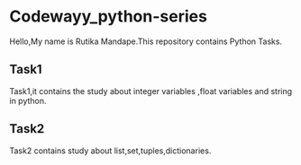 # Codewayy_python-series
Hello,My name is Rutika Mandape.This repository contains Python Tasks.
## Task1
Task1,it contains the study about integer variables ,float variables and string in python. 
## Task2
Task2 contains study about list,set,tuples,dictionaries.



